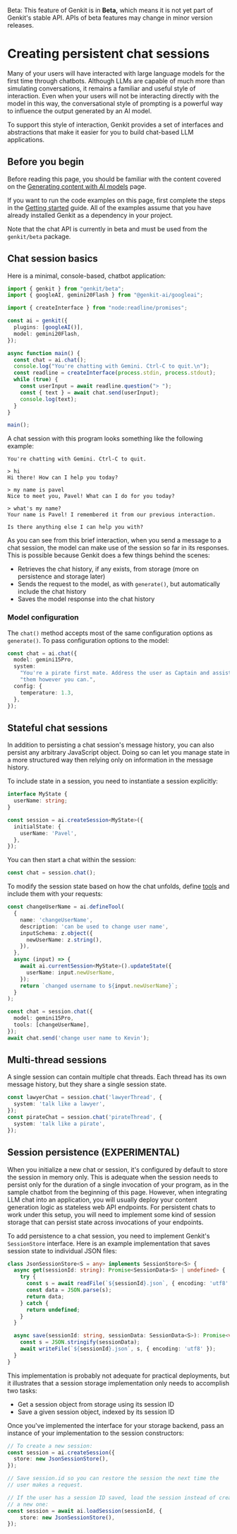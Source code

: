Beta: This feature of Genkit is in **Beta,** which means it is not yet
part of Genkit's stable API. APIs of beta features may change in minor
version releases.

# Creating persistent chat sessions

Many of your users will have interacted with large language models for the first
time through chatbots. Although LLMs are capable of much more than simulating
conversations, it remains a familiar and useful style of interaction. Even when
your users will not be interacting directly with the model in this way, the
conversational style of prompting is a powerful way to influence the output
generated by an AI model.

To support this style of interaction, Genkit provides a set of interfaces and
abstractions that make it easier for you to build chat-based LLM applications.

## Before you begin

Before reading this page, you should be familiar with the content covered on the
[Generating content with AI models](models) page.

If you want to run the code examples on this page, first complete the steps in
the [Getting started](get-started) guide. All of the examples assume that you
have already installed Genkit as a dependency in your project.

Note that the chat API is currently in beta and must be used from the
`genkit/beta` package.

## Chat session basics 

Here is a minimal, console-based, chatbot application:

```ts
import { genkit } from "genkit/beta";
import { googleAI, gemini20Flash } from "@genkit-ai/googleai";

import { createInterface } from "node:readline/promises";

const ai = genkit({
  plugins: [googleAI()],
  model: gemini20Flash,
});

async function main() {
  const chat = ai.chat();
  console.log("You're chatting with Gemini. Ctrl-C to quit.\n");
  const readline = createInterface(process.stdin, process.stdout);
  while (true) {
    const userInput = await readline.question("> ");
    const { text } = await chat.send(userInput);
    console.log(text);
  }
}

main();
```

A chat session with this program looks something like the following example:

```none
You're chatting with Gemini. Ctrl-C to quit.

> hi
Hi there! How can I help you today? 

> my name is pavel
Nice to meet you, Pavel! What can I do for you today? 

> what's my name?
Your name is Pavel! I remembered it from our previous interaction. 

Is there anything else I can help you with?
```

As you can see from this brief interaction, when you send a message to a chat
session, the model can make use of the session so far in its responses. This is
possible because Genkit does a few things behind the scenes:

*   Retrieves the chat history, if any exists, from storage (more on persistence
    and storage later)
*   Sends the request to the model, as with `generate()`, but automatically
    include the chat history 
*   Saves the model response into the chat history 

### Model configuration

The `chat()` method accepts most of the same configuration options as
`generate()`. To pass configuration options to the model:

```ts
const chat = ai.chat({
  model: gemini15Pro,
  system:
    "You're a pirate first mate. Address the user as Captain and assist " +
    "them however you can.",
  config: {
    temperature: 1.3,
  },
});
```

## Stateful chat sessions

In addition to persisting a chat session's message history, you can also persist
any arbitrary JavaScript object. Doing so can let you manage state in a more
structured way then relying only on information in the message history.

To include state in a session, you need to instantiate a session explicitly:

```ts
interface MyState {
  userName: string;
}

const session = ai.createSession<MyState>({
  initialState: {
    userName: 'Pavel',
  },
});
```

You can then start a chat within the session:

```ts
const chat = session.chat();
```

To modify the session state based on how the chat unfolds, define
[tools](tool-calling) and include them with your requests:

```ts
const changeUserName = ai.defineTool(
  {
    name: 'changeUserName',
    description: 'can be used to change user name',
    inputSchema: z.object({
      newUserName: z.string(),
    }),
  },
  async (input) => {
    await ai.currentSession<MyState>().updateState({
      userName: input.newUserName,
    });
    return `changed username to ${input.newUserName}`;
  }
);
```

```ts
const chat = session.chat({
  model: gemini15Pro,
  tools: [changeUserName],
});
await chat.send('change user name to Kevin');
```

## Multi-thread sessions

A single session can contain multiple chat threads. Each thread has its own
message history, but they share a single session state.

```ts
const lawyerChat = session.chat('lawyerThread', {
  system: 'talk like a lawyer',
});
const pirateChat = session.chat('pirateThread', {
  system: 'talk like a pirate',
});
```

## Session persistence (EXPERIMENTAL)

When you initialize a new chat or session, it's configured by default to store
the session in memory only. This is adequate when the session needs to persist
only for the duration of a single invocation of your program, as in the sample
chatbot from the beginning of this page. However, when integrating LLM chat into
an application, you will usually deploy your content generation logic as
stateless web API endpoints. For persistent chats to work under this setup, you
will need to implement some kind of session storage that can persist state
across invocations of your endpoints.

To add persistence to a chat session, you need to implement Genkit's
`SessionStore` interface. Here is an example implementation that saves session
state to individual JSON files:

```ts
class JsonSessionStore<S = any> implements SessionStore<S> {
  async get(sessionId: string): Promise<SessionData<S> | undefined> {
    try {
      const s = await readFile(`${sessionId}.json`, { encoding: 'utf8' });
      const data = JSON.parse(s);
      return data;
    } catch {
      return undefined;
    }
  }

  async save(sessionId: string, sessionData: SessionData<S>): Promise<void> {
    const s = JSON.stringify(sessionData);
    await writeFile(`${sessionId}.json`, s, { encoding: 'utf8' });
  }
}
```

This implementation is probably not adequate for practical deployments, but it
illustrates that a session storage implementation only needs to accomplish two
tasks:

*   Get a session object from storage using its session ID
*   Save a given session object, indexed by its session ID

Once you've implemented the interface for your storage backend, pass an instance
of your implementation to the session constructors:

```ts
// To create a new session:
const session = ai.createSession({
  store: new JsonSessionStore(),
});

// Save session.id so you can restore the session the next time the
// user makes a request.
```

```ts
// If the user has a session ID saved, load the session instead of creating
// a new one:
const session = await ai.loadSession(sessionId, {
    store: new JsonSessionStore(),
});
```
